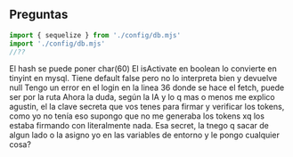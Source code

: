 ## Preguntas

```jsx
import { sequelize } from './config/db.mjs'
import './config/db.mjs'
//??
```
El hash se puede poner char(60)
El isActivate en boolean lo convierte en tinyint en mysql. Tiene default false pero no lo interpreta bien y devuelve null
Tengo un error en el login en la linea 36 donde se hace el fetch, puede ser por la ruta
Ahora la duda, según la IA y lo q mas o menos me explico agustin, el la clave secreta que vos tenes para firmar y verificar los tokens, como yo no tenía eso supongo que no me generaba los tokens xq los estaba firmando con literalmente nada. Esa secret, la tnego q sacar de algun lado o la asigno yo en las variables de entorno y le pongo cualquier cosa?
